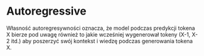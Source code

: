 # Autoregressive

Własność autoregresywności oznacza, że model podczas predykcji tokena X bierze pod uwagę również to jakie wcześniej wygenerował tokeny (X-1, X-2 itd.) aby poszerzyć swój kontekst i wiedzę podczas generowania tokena X. 